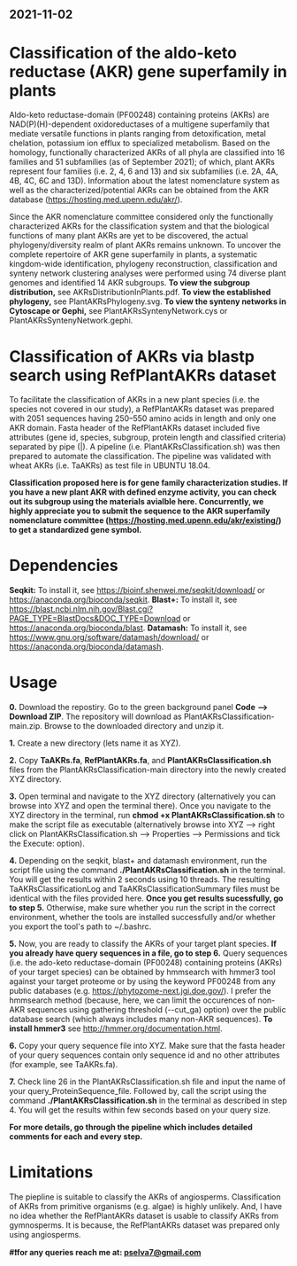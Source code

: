 ## 2021-11-02
# Classification of the aldo-keto reductase (AKR) gene superfamily in plants
Aldo-keto reductase-domain (PF00248) containing proteins (AKRs) are NAD(P)(H)-dependent oxidoreductases of a multigene superfamily that mediate versatile functions in plants ranging from detoxification, metal chelation, potassium ion efflux to specialized metabolism. Based on the homology, functionally characterized AKRs of all phyla are classified into 16 families and 51 subfamilies (as of September 2021); of which, plant AKRs represent four families (i.e. 2, 4, 6 and 13) and six subfamilies (i.e. 2A, 4A, 4B, 4C, 6C and 13D). Information about the latest nomenclature system as well as the characterized/potential AKRs can be obtained from the AKR database (https://hosting.med.upenn.edu/akr/).

Since the AKR nomenclature committee considered only the functionally characterized AKRs for the classification system and that the biological functions of many plant AKRs are yet to be discovered, the actual phylogeny/diversity realm of plant AKRs remains unknown. To uncover the complete repertoire of AKR gene superfamily in plants, a systematic kingdom-wide identification, phylogeny reconstruction, classification and synteny network clustering analyses were performed using 74 diverse plant genomes and identified 14 AKR subgroups. **To view the subgroup distribution,** see AKRsDistributionInPlants.pdf. **To view the established phylogeny,** see PlantAKRsPhylogeny.svg. **To view the synteny networks in Cytoscape or Gephi,** see PlantAKRsSyntenyNetwork.cys or PlantAKRsSyntenyNetwork.gephi.

# Classification of AKRs via blastp search using RefPlantAKRs dataset
To facilitate the classification of AKRs in a new plant species (i.e. the species not covered in our study), a RefPlantAKRs dataset was prepared with 2051 sequences having 250–550 amino acids in length and only one AKR domain. Fasta header of the RefPlantAKRs dataset included five attributes (gene id, species, subgroup, protein length and classified criteria) separated by pipe (|). A pipeline (i.e. PlantAKRsClassification.sh) was then prepared to automate the classification. The pipeline was validated with wheat AKRs (i.e. TaAKRs) as test file in UBUNTU 18.04.

**Classification proposed here is for gene family characterization studies. If you have a new plant AKR with defined enzyme activity, you can check out its subgroup using the materials avialble here. Concurrently, we highly appreciate you to submit the sequence to the AKR superfamily nomenclature committee (https://hosting.med.upenn.edu/akr/existing/) to get a standardized gene symbol.**

# Dependencies
**Seqkit:** To install it, see https://bioinf.shenwei.me/seqkit/download/ or https://anaconda.org/bioconda/seqkit.
**Blast+:** To install it, see https://blast.ncbi.nlm.nih.gov/Blast.cgi?PAGE_TYPE=BlastDocs&DOC_TYPE=Download or https://anaconda.org/bioconda/blast.
**Datamash:** To install it, see https://www.gnu.org/software/datamash/download/ or https://anaconda.org/bioconda/datamash.

# Usage
**0.** Download the repostiry. Go to the green background panel **Code** **--> Download ZIP**. The repository will download as PlantAKRsClassification-main.zip. Browse to the downloaded directory and unzip it.

**1.** Create a new directory (lets name it as XYZ).

**2.** Copy **TaAKRs.fa**, **RefPlantAKRs.fa**, and **PlantAKRsClassification.sh** files from the PlantAKRsClassification-main directory into the newly created XYZ directory.

**3.** Open terminal and navigate to the XYZ directory (alternatively you can browse into XYZ and open the terminal there). Once you navigate to the XYZ directory in the terminal, run **chmod +x PlantAKRsClassification.sh** to make the script file as executable (alternatively browse into XYZ --> right click on PlantAKRsClassification.sh --> Properties --> Permissions and tick the Execute: option).

**4.** Depending on the seqkit, blast+ and datamash environment, run the script file using the command **./PlantAKRsClassification.sh** in the terminal. You will get the results within 2 seconds using 10 threads. The resulting TaAKRsClassificationLog and TaAKRsClassificationSummary files must be identical with the files provided here. **Once you get results sucessfully, go to step 5.** Otherwise, make sure whether you run the script in the correct environment, whether the tools are installed successfully and/or whether you export the tool's path to ~/.bashrc.

**5.** Now, you are ready to classify the AKRs of your target plant species. **If you already have query sequences in a file, go to step 6.** Query sequences (i.e. the ado-keto reductase-domain (PF00248) containing proteins (AKRs) of your target species) can be obtained by hmmsearch with hmmer3 tool against your target proteome or by using the keyword PF00248 from any public databases (e.g. https://phytozome-next.jgi.doe.gov/). I prefer the hmmsearch method (because, here, we can limit the occurences of non-AKR sequences using gathering threshold (--cut_ga) option) over the public database search (which always includes many non-AKR sequences). **To install hmmer3** see http://hmmer.org/documentation.html.

**6.** Copy your query sequence file into XYZ. Make sure that the fasta header of your query sequences contain only sequence id and no other attributes (for example, see TaAKRs.fa).

**7.** Check line 26 in the PlantAKRsClassification.sh file and input the name of your query_ProteinSequence_file. Followed by, call the script using the command **./PlantAKRsClassification.sh** in the terminal as described in step 4. You will get the results within few seconds based on your query size.

**For more details, go through the pipeline which includes detailed comments for each and every step.**

# Limitations
The piepline is suitable to classify the AKRs of angiosperms. Classification of AKRs from primitive organisms (e.g. algae) is highly unlikely. And, I have no idea whether the RefPlantAKRs dataset is usable to classify AKRs from gymnosperms. It is because, the RefPlantAKRs dataset was prepared only using angiosperms.

**#❗️for any queries reach me at: pselva7@gmail.com**
